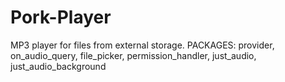 # Pork-Player
 MP3 player for files from external storage. PACKAGES: provider, on_audio_query, file_picker, permission_handler, just_audio, just_audio_background
